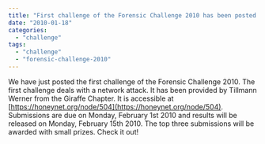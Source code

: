 ```yaml
---
title: "First challenge of the Forensic Challenge 2010 has been posted."
date: "2010-01-18"
categories: 
  - "challenge"
tags: 
  - "challenge"
  - "forensic-challenge-2010"
---
```


We have just posted the first challenge of the Forensic Challenge 2010. The first challenge deals with a network attack. It has been provided by Tillmann Werner from the Giraffe Chapter. It is accessible at [https://honeynet.org/node/504](https://honeynet.org/node/504). Submissions are due on Monday, February 1st 2010 and results will be released on Monday, February 15th 2010. The top three submissions will be awarded with small prizes. Check it out!
